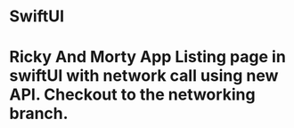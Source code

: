 # SwiftUI

# Ricky And Morty App Listing page in swiftUI with network call using new API. Checkout to the networking branch. 
